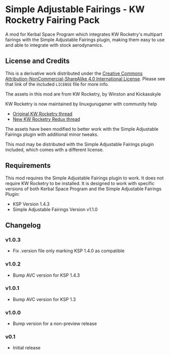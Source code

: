 # Simple Adjustable Fairings - KW Rocketry Fairing Pack

A mod for Kerbal Space Program which integrates KW Rocketry's multipart fairings with the Simple Adjustable Fairings plugin, making them easy to use and able to integrate with stock aerodynamics.

## License and Credits

This is a derivative work distributed under the [Creative Commons Attribution-NonCommercial-ShareAlike 4.0 International License](https://creativecommons.org/licenses/by-nc-sa/4.0/).  Please see that link of the included `LICENSE` file for more info.

The assets in this mod are from KW Rocketry, by Winston and Kickasskyle

KW Rocketry is now maintained by linuxgurugamer with community help

* [Original KW Rocketry thread](http://forum.kerbalspaceprogram.com/index.php?showtopic=46894)
* [New KW Rocketry Redux thread](http://forum.kerbalspaceprogram.com/index.php?showtopic=137762)

The assets have been modified to better work with the Simple Adjustable Fairings plugin with additional minor tweaks.

This mod may be distributed with the Simple Adjustable Fairings plugin included, which comes with a different license.

## Requirements

This mod requires the Simple Adjustable Fairings plugin to work.  It does not require KW Rocketry to be installed.  It is designed to work with specific versions of both Kerbal Space Program and the Simple Adjustable Fairings Plugin:

* KSP Version 1.4.3
* Simple Adjustable Fairings Version v1.1.0

## Changelog

### v1.0.3

* Fix .version file only marking KSP 1.4.0 as compatible

### v1.0.2

* Bump AVC version for KSP 1.4.3

### v1.0.1

* Bump AVC version for KSP 1.3

### v1.0.0

* Bump version for a non-preview release

### v0.1

* Initial release
